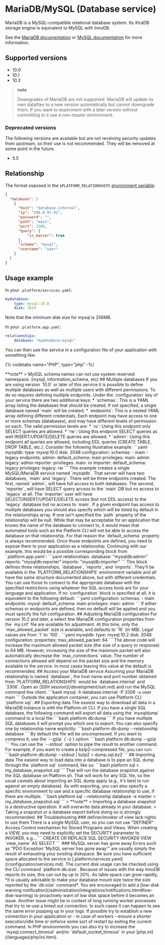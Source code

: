# MariaDB/MySQL (Database service)

MariaDB is a MySQL-compatible relational database system. Its XtraDB storage engine is equivalent to MySQL with InnoDB.

See the [MariaDB documentation](https://mariadb.org/learn/) or [MySQL documentation](https://dev.mysql.com/doc/refman/5.5/en/) for more information.

## Supported versions

* 10.0
* 10.1
* 10.2

> **note**
>
> Downgrades of MariaDB are not supported. MariaDB will update its own datafiles to a new version automatically but cannot downgrade them. If you want to experiment with a later version without committing to it use a non-master environment.

### Deprecated versions

The following versions are available but are not receiving security updates from upstream, so their use is not recommended. They will be removed at some point in the future.

* 5.5

## Relationship

The format exposed in the ``$PLATFORM_RELATIONSHIPS`` [environment variable](/development/variables.md#platformsh-provided-variables):

```json
{
  "database": [
    {
      "host": "database.internal",
      "ip": "246.0.97.91",
      "password": "",
      "path": "main",
      "port": 3306,
      "query": {
          "is_master": true
      },
      "scheme": "mysql",
      "username": "user"
    }
  ]
}
```

## Usage example

In your `.platform/services.yaml`:

```yaml
mydatabase:
    type: mysql:10.0
    disk: 1024
```

Note that the minimum disk size for mysql is 256MB.

In your `.platform.app.yaml`:

```yaml
relationships:
    database: "mydatabase:mysql"
```

You can then use the service in a configuration file of your application with something like:

{% codetabs name="PHP", type="php" -%}
<?php
// This assumes a fictional application with an array named $settings.
$relationships = getenv('PLATFORM_RELATIONSHIPS');
if ($relationships) {
	$relationships = json_decode(base64_decode($relationships), TRUE);

	// For a relationship named 'database' referring to one endpoint.
	if (!empty($relationships['database'])) {
		foreach ($relationships['database'] as $endpoint) {
			$settings['database_driver'] = 'pdo_' . $endpoint['scheme'];
			$settings['database_host'] = $endpoint['host'];
			$settings['database_name'] = $endpoint['path'];
			$settings['database_port'] = $endpoint['port'];
			$settings['database_user'] = $endpoint['username'];
			$settings['database_password'] = $endpoint['password'];
			break;
		}
	}
}
{%- language name="Python", type="py" -%}
import os
import json
import base64

relationships = os.getenv('PLATFORM_RELATIONSHIPS')
if relationships:
    relationships = json.loads(base64.b64decode(relationships).decode('utf-8'))
    db_settings = relationships['database'][0]
    DATABASES = {
        "default": {
            'ENGINE': 'django.db.backends.mysql',
            'NAME': db_settings['path'],
            'USER': db_settings['username'],
            'PASSWORD': db_settings['password'],
            'HOST': db_settings['host'],
            'PORT': db_settings['port'],
        }
    }
{%- language name="Go", type="go" -%}
// Using the Platform.sh Go helper library: https://github.com/platformsh/gohelper

dbString, err := pi.SqlDsn("database")
if (err != nil) {
  panic(err)
}

db, err := sql.Open("mysql", dbString)
if (err != nil) {
  panic(err)
}
{%- endcodetabs %}

> **note**
> MySQL schema names can not use system reserved namespace. (mysql, information_schema, etc)

## Multiple databases

If you are using version `10.0` or later of this service it is possible to define multiple databases as well as multiple users with different permissions.  To do so requires defining multiple endpoints.  Under the `configuration` key of your service there are two additional keys:

* `schemas`:  This is a YAML array listing the databases that should be created.  If not specified, a single database named `main` will be created.
* `endpoints`: This is a nested YAML array defining different credentials.  Each endpoint may have access to one or more schemas (databases), and may have different levels of permission on each.  The valid permission levels are:
  * `ro`: Using this endpoint only SELECT queries are allowed.
  * `rw`: Using this endpoint SELECT queries as well INSERT/UPDATE/DELETE queries are allowed.
  * `admin`: Using this endpoint all queries are allowed, including DDL queries (CREATE TABLE, DROP TABLE, etc.).

Consider the following illustrative example:

```yaml
mysqldb:
    type: mysql:10.0
    disk: 2048
    configuration:
        schemas:
            - main
            - legacy
        endpoints:
            admin:
                default_schema: main
                privileges:
                    main: admin
                    legacy: admin
            reporter:
                privileges:
                    main: ro
            importer:
                default_schema: legacy
                privileges:
                    legacy: rw
```

This example creates a single MySQL/MariaDB service named `mysqldb`.  That server will have two databases, `main` and `legacy`.  There will be three endpoints created.  The first, named `admin`, will have full access to both databases.  The second, `reporter`, will have SELECT query access to the `main` DB but no access to `legacy` at all.  The `importer` user will have SELECT/INSERT/UPDATE/DELETE access (but not DDL access) to the `legacy` database but no access to `main`.

If a given endpoint has access to multiple databases you should also specify which will be listed by default in the relationships array.  If one isn't specified the `path` property of the relationship will be null.  While that may be acceptable for an application that knows the name of the database to connect to, it would mean that automated tools such as the Platform CLI will not be able to access the database on that relationship. For that reason the `default_schema` property is always recommended.

Once those endpoints are defined, you need to expose them to your application as a relationship.  Continuing with our example, this would be a possible corresponding block from `.platform.app.yaml`:

```yaml
relationships:
    database: "mysqldb:admin"
    reports: "mysqldb:reporter"
    imports: "mysqldb:importer"
```

This block defines three relationships, `database`, `reports`, and `imports`.  They'll be available in the `PLATFORM_RELATIONSHIPS` environment variable and all have the same structure documented above, but with different credentials.  You can use those to connect to the appropriate database with the specified restrictions using whatever the SQL access tools are for your language and application.

If no `configuration` block is specified at all, it is equivalent to the following default:

```yaml
configuration:
    schemas:
        - main
    endpoints:
        mysql:
          default_schema: main
          privileges:
            main: admin
```

If either schemas or endpoints are defined, then no default will be applied and you must specify the full configuration.

## Adjusting MariaDB configuration

For version 10.2 and later, a select few MariaDB configuration properties from the `my.cnf` file are available for adjustment.

At this time, only the `max_allowed_packet` size is available, and defaults to `16` (in MB).  Legal values are from `1` to `100`.

```yaml
mysqldb:
    type: mysql:10.2
    disk: 2048
    configuration:
        properties:
            max_allowed_packet: 64
```

The above code will increase the maximum allowed packet size (the size of a query or response) to 64 MB.  However, increasing the size of the maximum packet will also automatically decrease the `max_connections` value.  The number of connections allowed will depend on the packet size and the memory available to the service.  In most cases leaving this value at the default is recommended.

## Access your MariaDB service

Assuming your MariaDB relationship is named `database`, the host name and port number obtained from `PLATFORM_RELATIONSHIPS` would be `database.internal` and `3306`. Open an [SSH session](/development/ssh.md) and run the MySQL command line client.

```bash
mysql -h database.internal -P 3306 -u user main
```

Outside the application container, you can use Platform CLI `platform sql`.

## Exporting data

The easiest way to download all data in a MariaDB instance is with the Platform.sh CLI.  If you have a single SQL database, the following command will export all data using the `mysqldump` command to a local file:

```bash
platform db:dump
```

If you have multiple SQL databases it will prompt you which one to export. You can also specify one by relationship name explicitly:

```bash
platform db:dump --relationship database
```

By default the file will be uncompressed. If you want to compress it, use the `--gzip` (`-z`) option:

```bash
platform db:dump --gzip
```

You can use the `--stdout` option to pipe the result to another command. For example, if you want to create a bzip2-compressed file, you can run:

```bash
platform db:dump --stdout | bzip2 > dump.sql.bz2
```

## Importing data

The easiest way to load data into a database is to pipe an SQL dump through the `platform sql` command, like so:

```bash
platform sql < my_database_snapshot.sql
```

That will run the database snapshot against the SQL database on Platform.sh.  That will work for any SQL file, so the usual caveats about importing an SQL dump apply (e.g., it's best to run against an empty database).  As with exporting, you can also specify a specific environment to use and a specific database relationship to use, if there are multiple.

```bash
platform sql --relationship database -e master < my_database_snapshot.sql
```

> **note**
> Importing a database snapshot is a destructive operation. It will overwrite data already in your database.
> Taking a snapshot or a database export before doing so is strongly recommended.

## Troubleshooting

### definer/invoker of view lack rights to use them

There is a single MySQL user, so you can not use "DEFINER" Access Control mechanism for Stored Programs and Views.

When creating a VIEW, you may need to explicitly set the SECURITY parameter to INVOKER, e.g...

```
CREATE OR REPLACE SQL SECURITY INVOKER 
VIEW `view_name` AS 
SELECT 
```

### MySQL server has gone away

Errors such as "PDO Exception 'MySQL server has gone away'" are usually simply the result of exhausting your existing diskspace. Be sure you have sufficient space allocated to the service in [.platform/services.yaml](/configuration/services.md).

The current disk usage can be checked using the CLI command `platform db:size`. Because of issues with the way InnoDB reports its size, this can out by up to 20%. As table space can grow rapidly, *it is usually advisable to make your database mount size twice the size reported by the `db:size` command*.

You are encouraged to add a [low-disk warning notification](/administration/integrations/notifications.html#low-disk-warning) to proactively warn of low disk space before it becomes an issue.

Another issue might be in context of long running worker processes that try to re-use a timed out connection. In such cases it can happen to see the same error popping up in your logs. If possible try to establish a new connection in your application or - in case of workers - ensure a shorter execution/idle time or enforce some sort of restart by exiting the current command. 
In PHP environments you can also try to increase the `mysql.connect_timeout` and/or `default_socket_timeout` in your [php.ini](/languages/php/ini.html).
